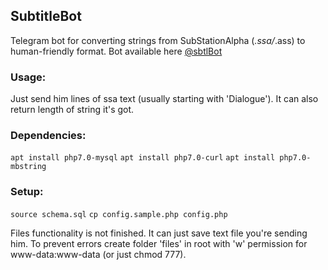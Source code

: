 ## SubtitleBot

Telegram bot for converting strings from SubStationAlpha (*.ssa/*.ass) to human-friendly format.
Bot available here [@sbtlBot](https://t.me/sbtlBot)

### Usage:

Just send him lines of ssa text (usually starting with 'Dialogue').
It can also return length of string it's got.

### Dependencies:

`apt install php7.0-mysql`
`apt install php7.0-curl`
`apt install php7.0-mbstring`

### Setup:

`source schema.sql`
`cp config.sample.php config.php`

Files functionality is not finished. It can just save text file you're sending him. To prevent errors create folder 'files' in root with 'w' permission for www-data:www-data (or just chmod 777).

